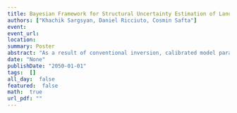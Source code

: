 ```yaml
---
title: Bayesian Framework for Structural Uncertainty Estimation of Land Models
authors: ["Khachik Sargsyan, Daniel Ricciuto, Cosmin Safta"]
event: 
event_url: 
location: 
summary: Poster
abstract: "As a result of conventional inversion, calibrated model parameters are often biased due to unaccounted structural errors. Consequently, the calibrated models have deficient predictive skills due to overconfident and biased inputs. For example, in climate models, structural errors are known to be the largest contributors of predictive uncertainty budget. While augmenting model outputs with statistical correction terms may remove the predictive bias, it can also violate physical laws, or make the calibrated model ineffective for predicting non-observable quantities of interest.<br><br>This work will present a framework for representing, quantifying and propagating uncertainties due to model structural errors by embedding stochastic correction terms in the model. Stochastic correction is inferred together with the physical parameters in an inverse modeling task via Bayesian inference and Markov chain Monte Carlo, while likelihood construction and uncertainty propagation benefit from forward modeling tasks of surrogate construction and sensitivity analysis via Polynomial Chaos expansions. The embedded correction approach ensures physical constraints are satisfied, and renders calibrated model predictions meaningful and robust with respect to structural errors. Furthermore, the approach allows differentiating model structural deficiencies from errors associated with data acquisition.<br><br>The developed inverse/forward UQ workflow is implemented in UQ Toolkit (www.sandia.gov/uqtoolkit). We will demonstrate the application of the methodology on E3SM Land Model given measurements obtained at select FLUXNET sites.<br><br><br>"
date: "None"
publishDate: "2050-01-01"
tags:  []
all_day:  false
featured:  false
math:  true
url_pdf: ""
---
```

